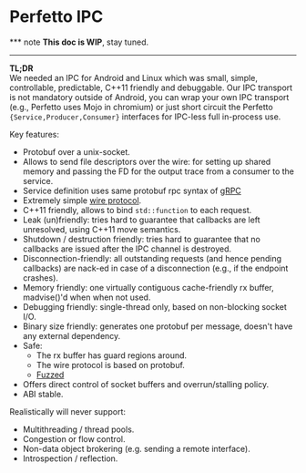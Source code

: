 # Perfetto IPC

*** note
**This doc is WIP**, stay tuned.
<!-- TODO(primiano): write IPC doc. -->
***

**TL;DR**  
We needed an IPC for Android and Linux which was small, simple, controllable,
predictable, C++11 friendly and debuggable.
Our IPC transport is not mandatory outside of Android, you can wrap your own IPC
transport (e.g., Perfetto uses Mojo in chromium) or just short circuit the
Perfetto `{Service,Producer,Consumer}` interfaces for IPC-less full in-process
use.

Key features:
- Protobuf over a unix-socket.
- Allows to send file descriptors over the wire: for setting up shared memory
  and passing the FD for the output trace from a consumer to the service.
- Service definition uses same protobuf rpc syntax of [gRPC](https://grpc.io)
- Extremely simple [wire protocol](/protos/perfetto/ipc/wire_protocol.proto).
- C++11 friendly, allows to bind `std::function` to each request.
- Leak (un)friendly: tries hard to guarantee that callbacks are left unresolved,
  using C++11 move semantics.
- Shutdown / destruction friendly: tries hard to guarantee that no callbacks are
  issued after the IPC channel is destroyed.
- Disconnection-friendly: all outstanding requests (and hence pending callbacks)
  are nack-ed in case of a disconnection (e.g., if the endpoint crashes).
- Memory friendly: one virtually contiguous cache-friendly rx buffer,
  madvise()'d when when not used.
- Debugging friendly: single-thread only, based on non-blocking socket I/O.
- Binary size friendly: generates one protobuf per message, doesn't have any
  external dependency.
- Safe:
  - The rx buffer has guard regions around.
  - The wire protocol is based on protobuf.
  - [Fuzzed](/src/ipc/buffered_frame_deserializer_fuzzer.cc)
- Offers direct control of socket buffers and overrun/stalling policy.
- ABI stable.

Realistically will never support:
  - Multithreading / thread pools.
  - Congestion or flow control.
  - Non-data object brokering (e.g. sending a remote interface).
  - Introspection / reflection.
